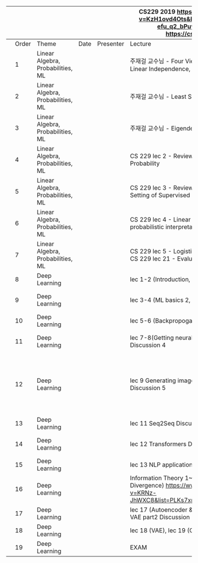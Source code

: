 | | | | | |CS229 2019 https://www.youtube.com/watch?v=KzH1ovd4Ots&list=PLoROMvodv4rNH7qL6-efu_q2_bPuy0adh   Berkeley CS182    https://cs182sp21.github.io/ | | | |
|-|-|-|-|-|-|-|-|-|
| |Order|Theme|Date|Presenter|Lecture|Practice|T.A.|Reading Materials|
| |1|Linear Algebra, Probabilities, ML| | |주재걸 교수님 - Four Views of Matrix Multiplication, Linear Independence, Linear Transformation|  Practice 1,2  | | |
| |2|Linear Algebra, Probabilities, ML| | |주재걸 교수님 - Least Squares |  Practice 3,4  | | |
| |3|Linear Algebra, Probabilities, ML| | |주재걸 교수님 - Eigendecomposition, SVD |  Practice 5,6  | | |
| |4|Linear Algebra, Probabilities, ML| | |CS 229 lec 2 - Review of Matrix Calculus, Review of Probability| Practice 7 | | |
| |5|Linear Algebra, Probabilities, ML| | |CS 229 lec 3 - Review of Probability and Statistics, Setting of Supervised Learning| | | |
| |6|Linear Algebra, Probabilities, ML| | |CS 229 lec 4 - Linear Regression (Normal Equations, probabilistic interpretation), MLE | | | |
| |7|Linear Algebra, Probabilities, ML| | |CS 229 lec 5 - Logistic Regression, Newton's Method, CS 229 lec 21 - Evaluation Metrics (F1, ROC, etc..) |X| | |
| |8|Deep Learning| | |lec 1-2 (Introduction, ML basics 1) Discussion 1| | | |
| |9|Deep Learning| | |lec 3-4 (ML basics 2, optimization) Discussion 2| hw1 | |https://distill.pub/2017/momentum/ https://openai.com/blog/deep-double-descent/ https://mml-book.github.io/book/mml-book.pdf (p.291-p.303)|
| |10|Deep Learning| | |lec 5-6 (Backpropogation, CNN) Discussion 3| hw1 | | |
| |11|Deep Learning| | |lec 7-8(Getting neural nets to train, Computer Vision) Discussion 4| X | |overfitting in deep neural network ( https://lilianweng.github.io/lil-log/2019/03/14/are-deep-neural-networks-dramatically-overfitted.html )|
| |12|Deep Learning| | |lec 9 Generating images from CNN, lec 10 RNN Discussion 5| X | |RNN and Regularization(Dropout):  https://medium.com/curg/deep-rnn-%EC%A0%95%EA%B7%9C%ED%99%94%EA%B0%80-%EA%B6%81%EA%B8%88%ED%95%B4-7d69f3bbc171   Bidirenctional RNN: https://d2l.ai/chapter_recurrent-modern/bi-rnn.html    Seq to Seq Machine Translation: https://deep-learning-study.tistory.com/685   Beam Search: https://littlefoxdiary.tistory.com/4|
| |13|Deep Learning| | |lec 11 Seq2Seq Discussion 6| | | |
| |14|Deep Learning| | |lec 12 Transformers  Discussion 7| hw3 | |Transformer: https://nlp.seas.harvard.edu/2018/04/03/attention.html#model-architecture |
| |15|Deep Learning| | |lec 13 NLP applications Discussion 8 (pretraining)| hw3 | | |
| |16|Deep Learning| | |     Information Theory 1~3 (Entropy, Cross-Entropy, KL Divergence)    https://www.youtube.com/watch?v=KRNz-JhWXC8&list=PLKs7xpqpX1bcQAHSjlZAv8vHftDj6kXrn   |hw2| | |
| |17|Deep Learning| | |lec 17 (Autoencoder & Latent variable model), lec 18 VAE part2  Discussion 10| hw2 | | |
| |18|Deep Learning| | |lec 18 (VAE), lec 19 (GAN)  Discussion 11 | hw2 | | |
| |19|Deep Learning| | | EXAM | | | |
